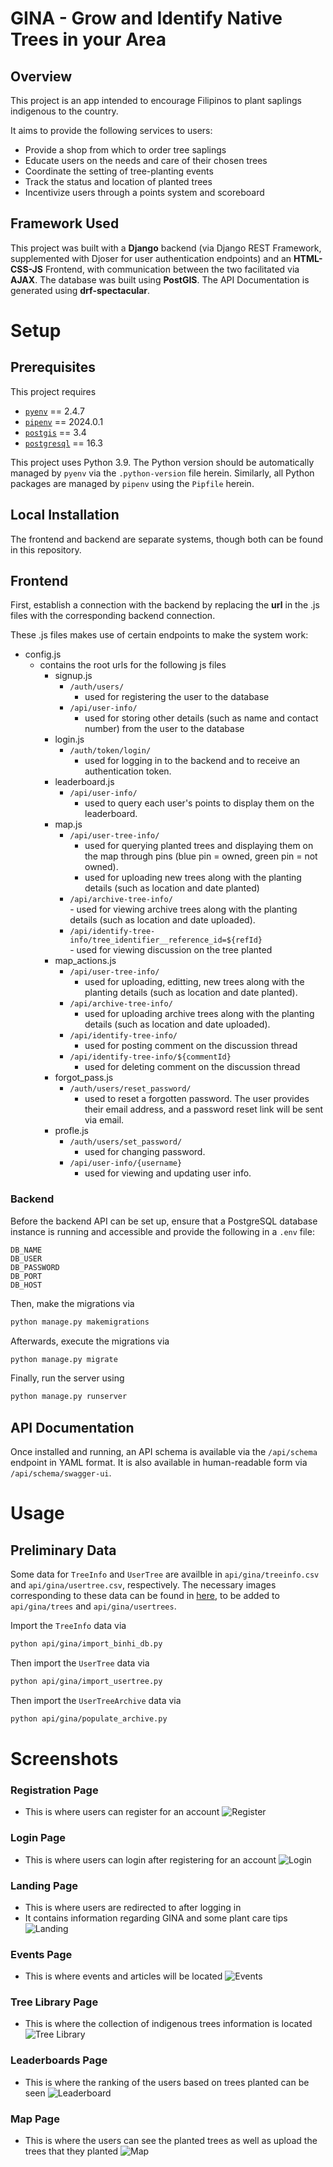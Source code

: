 # GINA - **G**row and **I**dentify Native Trees in your **A**rea

## Overview

This project is an app intended to encourage Filipinos to plant saplings indigenous to the country. 

It aims to provide the following services to users:
- Provide a shop from which to order tree saplings
- Educate users on the needs and care of their chosen trees
- Coordinate the setting of tree-planting events
- Track the status and location of planted trees
- Incentivize users through a points system and scoreboard

## Framework Used

This project was built with a **Django** backend (via Django REST Framework, supplemented with Djoser for user authentication endpoints) and an **HTML-CSS-JS** Frontend, with communication between the two facilitated via **AJAX**. The database was built using **PostGIS**. The API Documentation is generated using **drf-spectacular**.

# Setup

## Prerequisites

This project requires
- [`pyenv`](https://github.com/pyenv/pyenv) == 2.4.7
- [`pipenv`](https://github.com/pypa/pipenv) == 2024.0.1
- [`postgis`](https://github.com/postgis/postgis) == 3.4
- [`postgresql`](https://www.postgresql.org) == 16.3

This project uses Python 3.9. The Python version should be automatically managed by `pyenv` via the `.python-version` file herein. Similarly, all Python packages are managed by `pipenv` using the `Pipfile` herein.

## Local Installation

The frontend and backend are separate systems, though both can be found in this repository.

## Frontend

First, establish a connection with the backend by replacing the **url** in the .js files with the corresponding backend connection.

These .js files makes use of certain endpoints to make the system work:
- config.js
  - contains the root urls for the following js files
    - signup.js
        - `/auth/users/`     
            - used for registering the user to the database
        - `/api/user-info/`  
            - used for storing other details (such as name and contact number) from the user to the database
    - login.js
        - `/auth/token/login/` 
            - used for logging in to the backend and to receive an authentication token.
    - leaderboard.js
        - `/api/user-info/`  
            - used to query each user's points to display them on the leaderboard.
    - map.js
        - `/api/user-tree-info/`  
            - used for querying planted trees and displaying them on the map through pins (blue pin = owned, green pin = not owned).
            - used for uploading new trees along with the planting details (such as location and date planted)
      - `/api/archive-tree-info/`  
              - used for viewing archive trees along with the planting details (such as location and date uploaded).
      - `/api/identify-tree-info/tree_identifier__reference_id=${refId}`  
              - used for viewing discussion on the tree planted
    - map_actions.js
      - `/api/user-tree-info/`  
          - used for uploading, editting, new trees along with the planting details (such as location and date planted).
      - `/api/archive-tree-info/`  
          - used for uploading archive trees along with the planting details (such as location and date uploaded).
      - `/api/identify-tree-info/`
        - used for posting comment on the discussion thread
      - `/api/identify-tree-info/${commentId}`  
        - used for deleting comment on the discussion thread
    - forgot_pass.js
      - `/auth/users/reset_password/`  
          - used to reset a forgotten password. The user provides their email address, and a password reset link will be sent via email.
    - profle.js
      - `/auth/users/set_password/`
          - used for changing password.
      - `/api/user-info/{username}`
          - used for viewing and updating user info.
  
### Backend

Before the backend API can be set up, ensure that a PostgreSQL database instance is running and accessible and provide the following in a `.env` file:

```env
DB_NAME
DB_USER
DB_PASSWORD
DB_PORT
DB_HOST
```

Then, make the migrations via

```bash
python manage.py makemigrations
```

Afterwards, execute the migrations via

```bash
python manage.py migrate
```

Finally, run the server using

```bash
python manage.py runserver
```

## API Documentation

Once installed and running, an API schema is available via the `/api/schema` endpoint in YAML format. It is also available in human-readable form via `/api/schema/swagger-ui`.

# Usage

## Preliminary Data

Some data for `TreeInfo` and `UserTree` are availble in `api/gina/treeinfo.csv` and `api/gina/usertree.csv`, respectively. The necessary images corresponding to these data can be found in [here](https://drive.google.com/drive/folders/1aYAQ2Zn9Vh8ecuGZkpMRnL5CQhvvfar-), to be added to `api/gina/trees` and `api/gina/usertrees`.

Import the `TreeInfo` data via

```bash
python api/gina/import_binhi_db.py
```

Then import the `UserTree` data via

```bash
python api/gina/import_usertree.py
```

Then import the `UserTreeArchive` data via

```bash
python api/gina/populate_archive.py
```

<!-- TODO: document usage -->

# Screenshots

### Registration Page
- This is where users can register for an account
![Register](screenshots/signup.png)

### Login Page
- This is where users can login after registering for an account
![Login](screenshots/login.png)

### Landing Page
- This is where users are redirected to after logging in
- It contains information regarding GINA and some plant care tips
![Landing](https://github.com/user-attachments/assets/842b6794-d3e7-4851-9621-b23bd7bf56f2)

### Events Page
- This is where events and articles will be located
![Events](screenshots/events.png)

### Tree Library Page
- This is where the collection of indigenous trees information is located
![Tree Library](screenshots/library.png)

### Leaderboards Page
- This is where the ranking of the users based on trees planted can be seen
![Leaderboard](screenshots/leaderboard.png)

### Map Page
- This is where the users can see the planted trees as well as upload the trees that they planted
![Map](screenshots/map.png)
